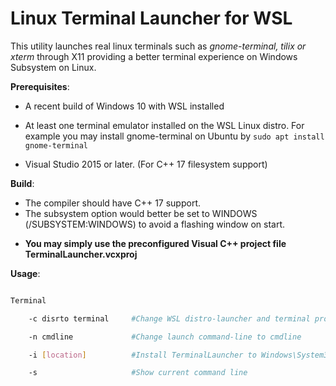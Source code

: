 # Linux Terminal Launcher for WSL


This utility launches real linux terminals such as *gnome-terminal, tilix or xterm* through X11 providing a better terminal experience on Windows Subsystem on Linux.


**Prerequisites**:

+ A recent build of Windows 10 with WSL installed
+ At least one terminal emulator installed on the WSL Linux distro. For example you may install gnome-terminal on Ubuntu by `sudo apt install gnome-terminal`

+ Visual Studio 2015 or later. (For C++ 17 filesystem support)


**Build**:

+ The compiler should have C++ 17 support. 
+ The subsystem option would better be set to WINDOWS (/SUBSYSTEM:WINDOWS) to avoid a flashing window on start. 

* **You may simply use the preconfigured Visual C++ project file TerminalLauncher.vcxproj**



**Usage**:

```sh

Terminal

    -c disrto terminal     #Change WSL distro-launcher and terminal program

    -n cmdline             #Change launch command-line to cmdline

    -i [location]          #Install TerminalLauncher to Windows\System32

    -s                     #Show current command line
```
 
